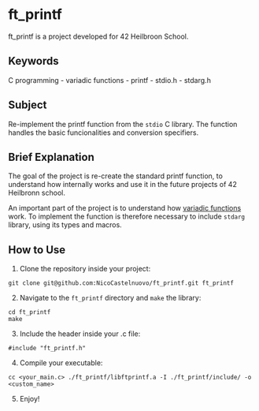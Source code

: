 # ft_printf

ft_printf is a project developed for 42 Heilbroon School.

## Keywords
C programming - variadic functions - printf - stdio.h - stdarg.h

## Subject
Re-implement the printf function from the `stdio` C library. The function handles the basic funcionalities and conversion specifiers.

## Brief Explanation
The goal of the project is re-create the standard printf function, to understand how internally works and use it in the future projects of 42 Heilbronn school.

An important part of the project is to understand how [variadic functions](https://en.cppreference.com/w/c/variadic) work. To implement the function is therefore necessary to include `stdarg` library, using its types and macros.

## How to Use
1. Clone the repository inside your project:
```
git clone git@github.com:NicoCastelnuovo/ft_printf.git ft_printf
```

2. Navigate to the `ft_printf` directory and `make` the library:
```
cd ft_printf
make
```

3. Include the header inside your .c file:
```
#include "ft_printf.h"
```

4. Compile your executable:
```
cc <your_main.c> ./ft_printf/libftprintf.a -I ./ft_printf/include/ -o <custom_name>
```
5. Enjoy!
